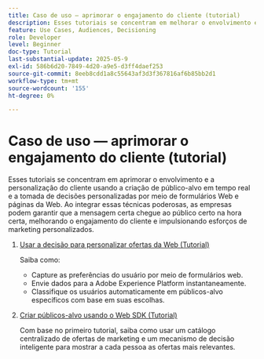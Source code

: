 ```yaml
---
title: Caso de uso — aprimorar o engajamento do cliente (tutorial)
description: Esses tutoriais se concentram em melhorar o envolvimento e a personalização do cliente usando a criação de público-alvo em tempo real e a tomada de decisões personalizadas por meio de formulários web e páginas da web.
feature: Use Cases, Audiences, Decisioning
role: Developer
level: Beginner
doc-type: Tutorial
last-substantial-update: 2025-05-9
exl-id: 586b6d20-7849-4d20-a9e5-d3ff4daef253
source-git-commit: 8eeb8cdd1a8c55643af3d3f367816af6b85bb2d1
workflow-type: tm+mt
source-wordcount: '155'
ht-degree: 0%

---
```


# Caso de uso — aprimorar o engajamento do cliente (tutorial)

Esses tutoriais se concentram em aprimorar o envolvimento e a personalização do cliente usando a criação de público-alvo em tempo real e a tomada de decisões personalizadas por meio de formulários Web e páginas da Web. Ao integrar essas técnicas poderosas, as empresas podem garantir que a mensagem certa chegue ao público certo na hora certa, melhorando o engajamento do cliente e impulsionando esforços de marketing personalizados.

1. [Usar a decisão para personalizar ofertas da Web (Tutorial)](https://experienceleague.adobe.com/en/docs/journey-optimizer-learn/use-decisioning-to-personalize-web-offers/introduction)

   Saiba como:

   * Capture as preferências do usuário por meio de formulários web.
   * Envie dados para a Adobe Experience Platform instantaneamente.
   * Classifique os usuários automaticamente em públicos-alvo específicos com base em suas escolhas.


2. [Criar públicos-alvo usando o Web SDK (Tutorial)](https://experienceleague.adobe.com/en/docs/journey-optimizer-learn/create-audiences-using-web-sdk/introduction)

   Com base no primeiro tutorial, saiba como usar um catálogo centralizado de ofertas de marketing e um mecanismo de decisão inteligente para mostrar a cada pessoa as ofertas mais relevantes.

